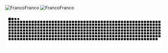 <!--
<div identificación="encabezado" align="center">
    <a href="https://git.io/typing-svg"><img src="https://readme-typing-svg.herokuapp.com?font=Fira+Code&weight=700&size=25&pause=10000&color=800080&center=true&vCenter=true&width=435&lines=Welcome+to+yoshl's+github" alt="Typing SVG" /></a>
    <div identificación="centro" align="center">
        </div>
    <div id="badges">
      <a href="https://www.linkedin.com/in/jaime-gomek-martinez/">
          <img src="https://img.shields.io/badge/LinkedIn-blue?style=for-the-badge&logo=linkedin&logoColor=white" alt="LinkedIn Badge"/>
      </a>
        <a href="https://discord.gg/YPPjWdYaab">
            <img src="https://img.shields.io/badge/Discord-grey?style=for-the-badge&logo=discord&logoColor=white" alt="Discord Badge"/>
        </a>
        <a href="https://t.me/yoshl">
            <img src="https://img.shields.io/badge/Telegram-blue?style=for-the-badge&logo=telegram&logoColor=white" alt="Telegram Badge"/>
        </a>
        <a href="https://www.google.com/search?q=jaimitogomezmartinez%40gmail.com&sca_esv=578502807&sxsrf=AM9HkKlg_aIaGc2ijoCL9w_GnTw7PYa8gQ%3A1698849565917&ei=HWNCZd2SN4KqkdUPjc2ccA&ved=0ahUKEwidlZzng6OCAxUCVaQEHY0mBw4Q4dUDCBA&uact=5&oq=jaimitogomezmartinez%40gmail.com&gs_lp=Egxnd3Mtd2l6LXNlcnAiHmphaW1pdG9nb21lem1hcnRpbmV6QGdtYWlsLmNvbTIEECMYJ0jXElCmAljED3ABeACQAQCYAacBoAHxBqoBAzUuNLgBA8gBAPgBAeIDBBgBIEGIBgE&sclient=gws-wiz-serp">
            <img src="https://img.shields.io/badge/Gmail-D14836?style=for-the-badge&logo=gmail&logoColor=white" alt="Gmail Badge"/>
        </a>
        <br><img src="https://komarev.com/ghpvc/?username=llo0zy&style=flat-square&color=blue" alt=""/>
    </div>
</div >

<br>

<div identificación="centro" align="center">
    <a href="https://git.io/typing-svg"><img src="https://readme-typing-svg.herokuapp.com?font=Fira+Code&weight=700&size=25&pause=1000000&color=800080&center=true&vCenter=true&width=435&lines=%3C/Skills%3E" alt="Typing SVG" /></a>
</div>

<table><tr><td valign="top" width="33%">

<a href="https://git.io/typing-svg"><img src="https://readme-typing-svg.demolab.com?font=Fire+Code&size=30&pause=1000000&color=00C647&center=true&vCenter=true&random=false&width=435&lines=90%" alt="Typing SVG" /></a>

<div align="center">
    <img src="https://skillicons.dev/icons?i=linux,bash,python,github,git"/>
    <img src="https://skillicons.dev/icons?i=bots,html,css,mysql"/>
</div>

</td><td valign="top" width="33%">



<a href="https://git.io/typing-svg"><img src="https://readme-typing-svg.demolab.com?font=Fire+Code&size=30&pause=1000000&color=00C647&center=true&vCenter=true&random=false&width=435&lines=50%" alt="Typing SVG" /></a>
<div align="center">
    <img src="https://skillicons.dev/icons?i=c,go,php,powershell"/>
    <img src="https://skillicons.dev/icons?i=docker,postgres,mongodb" />
</div>

</td><td valign="top" width="33%">



<a href="https://git.io/typing-svg"><img src="https://readme-typing-svg.demolab.com?font=Fire+Code&size=30&pause=1000000&color=00C647&center=true&vCenter=true&random=false&width=435&lines=10%" alt="Typing SVG" /></a>
<div align="center">
    <img src="https://skillicons.dev/icons?i=java,js,aws"/>
    <img src="https://skillicons.dev/icons?i=kotlin,lua,raspberrypi"/>
</div>

</td></tr></table>
-->
![FrancoFranco](https://github-readme-stats.vercel.app/api?username=llo0zy&show_icons=true&theme=transparent)
![FrancoFranco](https://github-readme-stats.vercel.app/api/top-langs/?username=llo0zy&layout=compact&theme=tokyonight&hide_border=true)

<p align="center">
    <img align="center" src="https://raw.githubusercontent.com/platane/snk/output/github-contribution-grid-snake-dark.svg" alt="Snake animation" />
</p>
<!--<img src="https://media.giphy.com/media/IcJ6n6VJNjRNS/giphy.gif" width="200"/>gato-->
